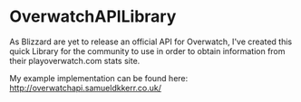 # OverwatchAPILibrary

As Blizzard are yet to release an official API for Overwatch, I've created this quick Library for the community to use in order to obtain information from their playoverwatch.com stats site.

My example implementation can be found here:
http://overwatchapi.samueldkkerr.co.uk/
